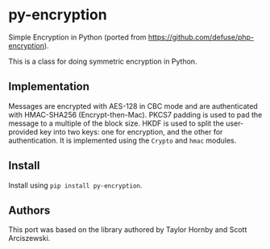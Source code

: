py-encryption
=============

Simple Encryption in Python (ported from https://github.com/defuse/php-encryption).

This is a class for doing symmetric encryption in Python.

Implementation
--------------

Messages are encrypted with AES-128 in CBC mode and are authenticated with
HMAC-SHA256 (Encrypt-then-Mac). PKCS7 padding is used to pad the message to
a multiple of the block size. HKDF is used to split the user-provided key into
two keys: one for encryption, and the other for authentication. It is
implemented using the `Crypto` and `hmac` modules.

Install
-------

Install using `pip install py-encryption`.

Authors
---------

This port was based on the library authored by Taylor Hornby and Scott Arciszewski.
